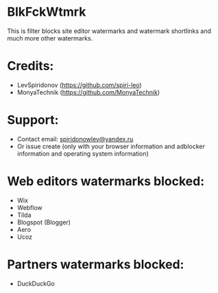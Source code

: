 # BlkFckWtmrk
This is filter blocks site editor watermarks and watermark shortlinks and much more other watermarks.
# Credits:
+ LevSpiridonov (https://github.com/spiri-leo)
+ MonyaTechnik (https://github.com/MonyaTechnik)
# Support:
+ Contact email: spiridonowlev@yandex.ru
+ Or issue create (only with your browser information and adblocker information and operating system information)
# Web editors watermarks blocked:
+ Wix
+ Webflow
+ Tilda
+ Blogspot (Blogger)
+ Aero
+ Ucoz
# Partners watermarks blocked:
+ DuckDuckGo
